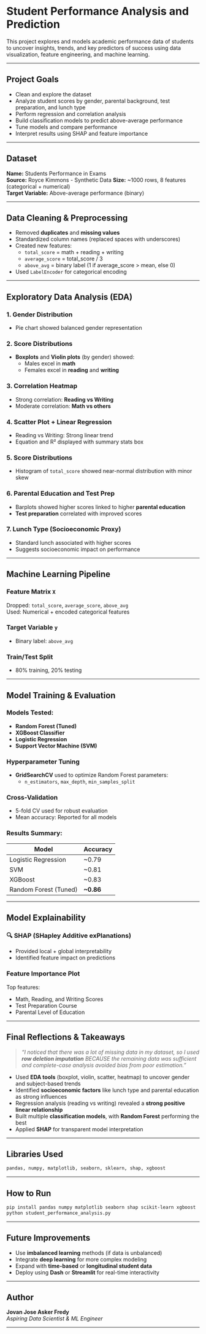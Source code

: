 # Student Performance Analysis and Prediction

This project explores and models academic performance data of students to uncover insights, trends, and key predictors of success using data visualization, feature engineering, and machine learning.

---

## Project Goals

- Clean and explore the dataset
- Analyze student scores by gender, parental background, test preparation, and lunch type
- Perform regression and correlation analysis
- Build classification models to predict above-average performance
- Tune models and compare performance
- Interpret results using SHAP and feature importance

---

## Dataset

**Name:** Students Performance in Exams  
**Source:** Royce Kimmons - Synthetic Data
**Size:** ~1000 rows, 8 features (categorical + numerical)  
**Target Variable:** Above-average performance (binary)

---

## Data Cleaning & Preprocessing

- Removed **duplicates** and **missing values**
- Standardized column names (replaced spaces with underscores)
- Created new features:
  - `total_score` = math + reading + writing
  - `average_score` = total_score / 3
  - `above_avg` = binary label (1 if average_score > mean, else 0)
- Used `LabelEncoder` for categorical encoding

---

## Exploratory Data Analysis (EDA)

### 1. **Gender Distribution**
- Pie chart showed balanced gender representation

### 2. **Score Distributions**
- **Boxplots** and **Violin plots** (by gender) showed:
  - Males excel in **math**
  - Females excel in **reading** and **writing**

### 3. **Correlation Heatmap**
- Strong correlation: **Reading vs Writing**
- Moderate correlation: **Math vs others**

### 4. **Scatter Plot + Linear Regression**
- Reading vs Writing: Strong linear trend
- Equation and R² displayed with summary stats box

### 5. **Score Distributions**
- Histogram of `total_score` showed near-normal distribution with minor skew

### 6. **Parental Education and Test Prep**
- Barplots showed higher scores linked to higher **parental education**
- **Test preparation** correlated with improved scores

### 7. **Lunch Type (Socioeconomic Proxy)**
- Standard lunch associated with higher scores
- Suggests socioeconomic impact on performance

---

## Machine Learning Pipeline

### Feature Matrix `X`
Dropped: `total_score`, `average_score`, `above_avg`  
Used: Numerical + encoded categorical features

### Target Variable `y`
- Binary label: `above_avg`

### Train/Test Split
- 80% training, 20% testing

---

## Model Training & Evaluation

### Models Tested:

- **Random Forest (Tuned)**  
- **XGBoost Classifier**  
- **Logistic Regression**  
- **Support Vector Machine (SVM)**

### Hyperparameter Tuning

- **GridSearchCV** used to optimize Random Forest parameters:
  - `n_estimators`, `max_depth`, `min_samples_split`

### Cross-Validation

- 5-fold CV used for robust evaluation
- Mean accuracy: Reported for all models

### Results Summary:

| Model                 | Accuracy |
|----------------------|----------|
| Logistic Regression  | ~0.79    |
| SVM                  | ~0.81    |
| XGBoost              | ~0.83    |
| Random Forest (Tuned) | **~0.86** |

---

## Model Explainability

### 🔍 SHAP (SHapley Additive exPlanations)
- Provided local + global interpretability
- Identified feature impact on predictions

### Feature Importance Plot

Top features:
- Math, Reading, and Writing Scores
- Test Preparation Course
- Parental Level of Education

---

## Final Reflections & Takeaways

> _“I noticed that there was a lot of missing data in my dataset, so I used **row deletion imputation** BECAUSE the remaining data was sufficient and complete-case analysis avoided bias from poor estimation.”_

- Used **EDA tools** (boxplot, violin, scatter, heatmap) to uncover gender and subject-based trends
- Identified **socioeconomic factors** like lunch type and parental education as strong influences
- Regression analysis (reading vs writing) revealed a **strong positive linear relationship**
- Built multiple **classification models**, with **Random Forest** performing the best
- Applied **SHAP** for transparent model interpretation

---

## Libraries Used

```python
pandas, numpy, matplotlib, seaborn, sklearn, shap, xgboost
```

---

## How to Run

```bash
pip install pandas numpy matplotlib seaborn shap scikit-learn xgboost
python student_performance_analysis.py
```

---

## Future Improvements

- Use **imbalanced learning** methods (if data is unbalanced)
- Integrate **deep learning** for more complex modeling
- Expand with **time-based** or **longitudinal student data**
- Deploy using **Dash** or **Streamlit** for real-time interactivity

---

## Author

**Jovan Jose Asker Fredy**  
*Aspiring Data Scientist & ML Engineer*

---

